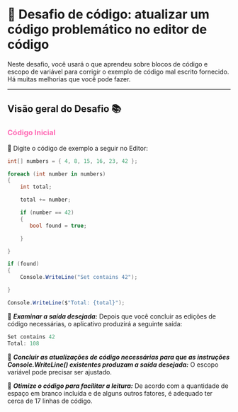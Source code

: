 # :dart: Desafio de código: atualizar um código problemático no editor de código

Neste desafio, você usará o que aprendeu sobre blocos de código e escopo de variável para corrigir o exemplo de código mal escrito fornecido. Há muitas melhorias que você pode fazer. 
___

## Visão geral do Desafio :books: 

###  <font color=hotpink> Código Inicial</font>

:memo: Digite o código de exemplo a seguir no Editor:

```csharp
int[] numbers = { 4, 8, 15, 16, 23, 42 };

foreach (int number in numbers)
{
    int total;

    total += number;

    if (number == 42)
    {
       bool found = true;

    }

}

if (found) 
{
    Console.WriteLine("Set contains 42");

}

Console.WriteLine($"Total: {total}");
```

:memo: ***Examinar a saída desejada:*** Depois que você concluir as edições de código necessárias, o aplicativo produzirá a seguinte saída:

```csharp
Set contains 42
Total: 108
```

:memo: ***Concluir as atualizações de código necessárias para que as instruções Console.WriteLine() existentes produzam a saída desejada:*** O escopo variável pode precisar ser ajustado.

:memo: ***Otimize o código para facilitar a leitura:*** De acordo com a quantidade de espaço em branco incluída e de alguns outros fatores, é adequado ter cerca de 17 linhas de código.

